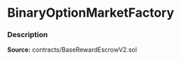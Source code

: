 # BinaryOptionMarketFactory

### Description <a id="description"></a>

**Source:** contracts/BaseRewardEscrowV2.sol

